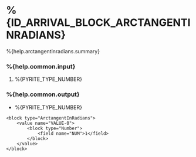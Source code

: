 # %{ID_ARRIVAL_BLOCK_ARCTANGENTINRADIANS}

%{help.arctangentinradians.summary}

### %{help.common.input}

1. %{PYRITE_TYPE_NUMBER}

### %{help.common.output}

-   %{PYRITE_TYPE_NUMBER}

```
<block type="ArctangentInRadians">
    <value name="VALUE-0">
        <block type="Number">
            <field name="NUM">1</field>
        </block>
    </value>
</block>
```
